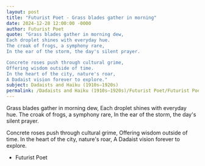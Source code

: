 ```yaml
---
layout: post
title: "Futurist Poet - Grass blades gather in morning"
date: 2024-12-28 12:00:00 -0000
author: Futurist Poet
quote: "Grass blades gather in morning dew,
Each droplet shines with everyday hue.
The croak of frogs, a symphony rare,
In the ear of the storm, the day's silent prayer.

Concrete roses push through cultural grime,
Offering wisdom outside of time.
In the heart of the city, nature's roar,
A Dadaist vision forever to explore."
subject: Dadaists and Haiku (1910s–1920s)
permalink: /Dadaists and Haiku (1910s–1920s)/Futurist Poet/Futurist Poet - Grass blades gather in morning
---
```


Grass blades gather in morning dew,
Each droplet shines with everyday hue.
The croak of frogs, a symphony rare,
In the ear of the storm, the day's silent prayer.

Concrete roses push through cultural grime,
Offering wisdom outside of time.
In the heart of the city, nature's roar,
A Dadaist vision forever to explore.

- Futurist Poet
